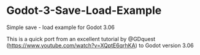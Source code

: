 # Godot-3-Save-Load-Example
Simple save - load example for Godot 3.06

This is a quick port from an excellent tutorial by @GDquest (https://www.youtube.com/watch?v=XQptE6qrhKA) to Godot version 3.06
